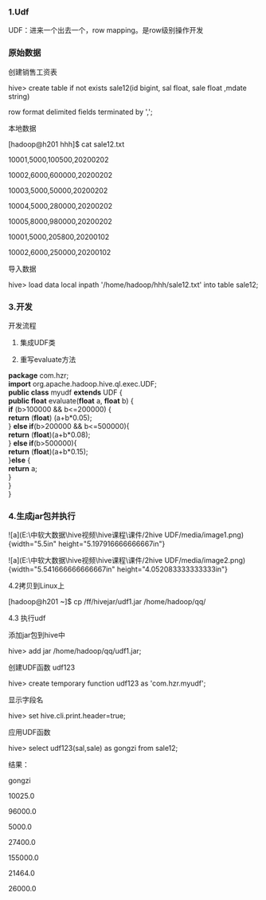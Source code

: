 ### 1.Udf

UDF：进来一个出去一个，row mapping。是row级别操作开发

### 原始数据

创建销售工资表

hive&gt; create table if not exists sale12(id bigint, sal float, sale
float ,mdate string)

row format delimited fields terminated by ',';

本地数据

\[hadoop@h201 hhh\]\$ cat sale12.txt

10001,5000,100500,20200202

10002,6000,600000,20200202

10003,5000,50000,20200202

10004,5000,280000,20200202

10005,8000,980000,20200202

10001,5000,205800,20200102

10002,6000,250000,20200102

导入数据

hive&gt; load data local inpath '/home/hadoop/hhh/sale12.txt' into table
sale12;

### 3.开发

开发流程

1.  集成UDF类

2.  重写evaluate方法

**package** com.hzr;\
**import** org.apache.hadoop.hive.ql.exec.UDF;\
**public class** myudf **extends** UDF {\
**public float** evaluate(**float** a, **float** b) {\
**if** (b&gt;100000 && b&lt;=200000) {\
**return** (**float**) (a+b\*0.05);\
} **else if**(b&gt;200000 && b&lt;=500000){\
**return** (**float**)(a+b\*0.08);\
} **else if**(b&gt;500000){\
**return** (**float**)(a+b\*0.15);\
}**else** {\
**return** a;\
}\
}\
}

### 4.生成jar包并执行

![a](E:\中软大数据\hive视频\hive课程\课件/2hive UDF/media/image1.png){width="5.5in"
height="5.197916666666667in"}

![a](E:\中软大数据\hive视频\hive课程\课件/2hive UDF/media/image2.png){width="5.541666666666667in"
height="4.052083333333333in"}

4.2拷贝到Linux上

\[hadoop@h201 \~\]\$ cp /ff/hivejar/udf1.jar /home/hadoop/qq/

4.3 执行udf

添加jar包到hive中

hive&gt; add jar /home/hadoop/qq/udf1.jar;

创建UDF函数 udf123

hive&gt; create temporary function udf123 as 'com.hzr.myudf';

显示字段名

hive&gt; set hive.cli.print.header=true;

应用UDF函数

hive&gt; select udf123(sal,sale) as gongzi from sale12;

结果：

gongzi

10025.0

96000.0

5000.0

27400.0

155000.0

21464.0

26000.0
